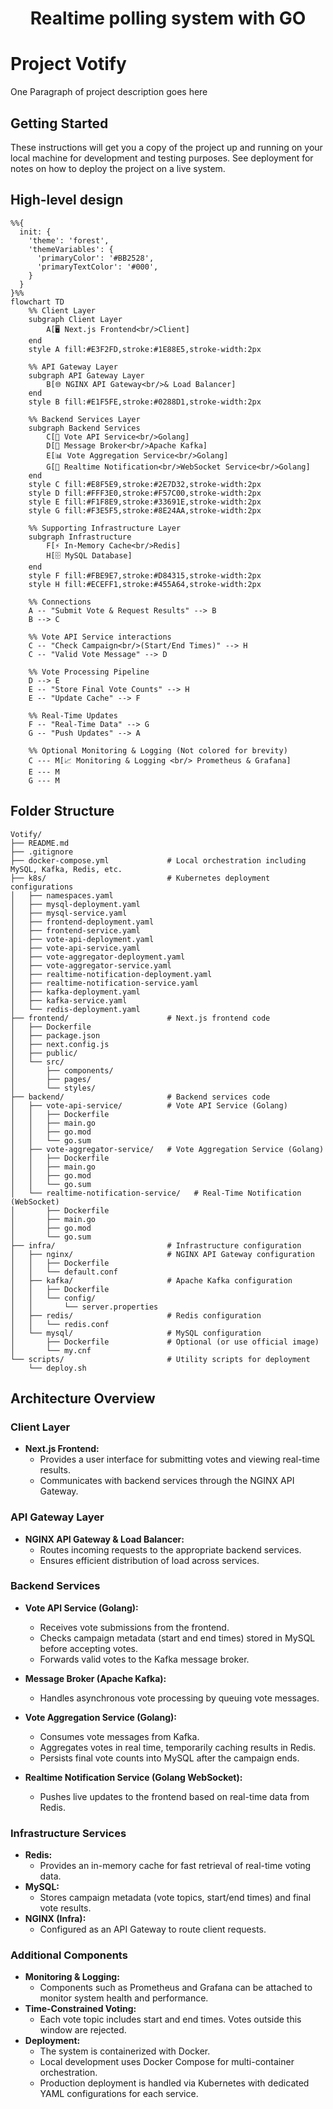 <h1 style="width: 100%; text-align: center;">Realtime polling system with GO</h1>

# Project Votify

One Paragraph of project description goes here

## Getting Started

These instructions will get you a copy of the project up and running on your local machine for development and testing purposes. See deployment for notes on how to deploy the project on a live system.

## High-level design

```mermaid
%%{
  init: {
    'theme': 'forest',
    'themeVariables': {
      'primaryColor': '#BB2528',
      'primaryTextColor': '#000',
    }
  }
}%%
flowchart TD
    %% Client Layer
    subgraph Client Layer
        A[🖥️ Next.js Frontend<br/>Client]
    end
    style A fill:#E3F2FD,stroke:#1E88E5,stroke-width:2px

    %% API Gateway Layer
    subgraph API Gateway Layer
        B[🌐 NGINX API Gateway<br/>& Load Balancer]
    end
    style B fill:#E1F5FE,stroke:#0288D1,stroke-width:2px

    %% Backend Services Layer
    subgraph Backend Services
        C[🔄 Vote API Service<br/>Golang]
        D[📨 Message Broker<br/>Apache Kafka]
        E[📊 Vote Aggregation Service<br/>Golang]
        G[📡 Realtime Notification<br/>WebSocket Service<br/>Golang]
    end
    style C fill:#E8F5E9,stroke:#2E7D32,stroke-width:2px
    style D fill:#FFF3E0,stroke:#F57C00,stroke-width:2px
    style E fill:#F1F8E9,stroke:#33691E,stroke-width:2px
    style G fill:#F3E5F5,stroke:#8E24AA,stroke-width:2px

    %% Supporting Infrastructure Layer
    subgraph Infrastructure
        F[⚡ In-Memory Cache<br/>Redis]
        H[🗄️ MySQL Database]
    end
    style F fill:#FBE9E7,stroke:#D84315,stroke-width:2px
    style H fill:#ECEFF1,stroke:#455A64,stroke-width:2px

    %% Connections
    A -- "Submit Vote & Request Results" --> B
    B --> C

    %% Vote API Service interactions
    C -- "Check Campaign<br/>(Start/End Times)" --> H
    C -- "Valid Vote Message" --> D

    %% Vote Processing Pipeline
    D --> E
    E -- "Store Final Vote Counts" --> H
    E -- "Update Cache" --> F

    %% Real-Time Updates
    F -- "Real-Time Data" --> G
    G -- "Push Updates" --> A

    %% Optional Monitoring & Logging (Not colored for brevity)
    C --- M[📈 Monitoring & Logging <br/> Prometheus & Grafana]
    E --- M
    G --- M

```

## Folder Structure

```plaintext
Votify/
├── README.md
├── .gitignore
├── docker-compose.yml             # Local orchestration including MySQL, Kafka, Redis, etc.
├── k8s/                           # Kubernetes deployment configurations
│   ├── namespaces.yaml
│   ├── mysql-deployment.yaml
│   ├── mysql-service.yaml
│   ├── frontend-deployment.yaml
│   ├── frontend-service.yaml
│   ├── vote-api-deployment.yaml
│   ├── vote-api-service.yaml
│   ├── vote-aggregator-deployment.yaml
│   ├── vote-aggregator-service.yaml
│   ├── realtime-notification-deployment.yaml
│   ├── realtime-notification-service.yaml
│   ├── kafka-deployment.yaml
│   ├── kafka-service.yaml
│   └── redis-deployment.yaml
├── frontend/                      # Next.js frontend code
│   ├── Dockerfile
│   ├── package.json
│   ├── next.config.js
│   ├── public/
│   └── src/
│       ├── components/
│       ├── pages/
│       └── styles/
├── backend/                       # Backend services code
│   ├── vote-api-service/          # Vote API Service (Golang)
│   │   ├── Dockerfile
│   │   ├── main.go
│   │   ├── go.mod
│   │   └── go.sum
│   ├── vote-aggregator-service/   # Vote Aggregation Service (Golang)
│   │   ├── Dockerfile
│   │   ├── main.go
│   │   ├── go.mod
│   │   └── go.sum
│   └── realtime-notification-service/   # Real-Time Notification (WebSocket)
│       ├── Dockerfile
│       ├── main.go
│       ├── go.mod
│       └── go.sum
├── infra/                         # Infrastructure configuration
│   ├── nginx/                     # NGINX API Gateway configuration
│   │   ├── Dockerfile
│   │   └── default.conf
│   ├── kafka/                     # Apache Kafka configuration
│   │   ├── Dockerfile
│   │   └── config/
│   │       └── server.properties
│   ├── redis/                     # Redis configuration
│   │   └── redis.conf
│   └── mysql/                     # MySQL configuration
│       ├── Dockerfile             # Optional (or use official image)
│       └── my.cnf
└── scripts/                       # Utility scripts for deployment
    └── deploy.sh
```

## Architecture Overview

### Client Layer
- **Next.js Frontend:**  
  - Provides a user interface for submitting votes and viewing real-time results.
  - Communicates with backend services through the NGINX API Gateway.

### API Gateway Layer
- **NGINX API Gateway & Load Balancer:**  
  - Routes incoming requests to the appropriate backend services.
  - Ensures efficient distribution of load across services.

### Backend Services
- **Vote API Service (Golang):**  
  - Receives vote submissions from the frontend.
  - Checks campaign metadata (start and end times) stored in MySQL before accepting votes.
  - Forwards valid votes to the Kafka message broker.

- **Message Broker (Apache Kafka):**  
  - Handles asynchronous vote processing by queuing vote messages.

- **Vote Aggregation Service (Golang):**  
  - Consumes vote messages from Kafka.
  - Aggregates votes in real time, temporarily caching results in Redis.
  - Persists final vote counts into MySQL after the campaign ends.

- **Realtime Notification Service (Golang WebSocket):**  
  - Pushes live updates to the frontend based on real-time data from Redis.

### Infrastructure Services
- **Redis:**  
  - Provides an in-memory cache for fast retrieval of real-time voting data.
- **MySQL:**  
  - Stores campaign metadata (vote topics, start/end times) and final vote results.
- **NGINX (Infra):**  
  - Configured as an API Gateway to route client requests.
  
### Additional Components
- **Monitoring & Logging:**  
  - Components such as Prometheus and Grafana can be attached to monitor system health and performance.
- **Time-Constrained Voting:**  
  - Each vote topic includes start and end times. Votes outside this window are rejected.
- **Deployment:**  
  - The system is containerized with Docker.
  - Local development uses Docker Compose for multi-container orchestration.
  - Production deployment is handled via Kubernetes with dedicated YAML configurations for each service.
